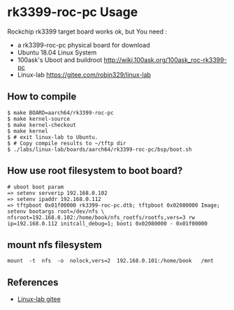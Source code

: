 # rk3399-roc-pc Usage

Rockchip rk3399 target board works ok, but You need :

* a rk3399-roc-pc physical board for download
* Ubuntu 18.04 Linux System
* 100ask's Uboot and buildroot <http://wiki.100ask.org/100ask_roc-rk3399-pc>
* Linux-lab <https://gitee.com/robin329/linux-lab>


## How to compile 

```
$ make BOARD=aarch64/rk3399-roc-pc
$ make kernel-source
$ make kernel-checkout
$ make kernel
$ # exit linux-lab to Ubuntu.
$ # Copy compile results to ~/tftp dir
$ ./labs/linux-lab/boards/aarch64/rk3399-roc-pc/bsp/boot.sh
```

## How use root filesystem to boot board?
```
# uboot boot param
=> setenv serverip 192.168.0.102
=> setenv ipaddr 192.168.0.112
=> tftpboot 0x01f00000 rk3399-roc-pc.dtb; tftpboot 0x02080000 Image; setenv bootargs root=/dev/nfs \
nfsroot=192.168.0.102:/home/book/nfs_rootfs/rootfs,vers=3 rw ip=192.168.0.112 initcall_debug=1; booti 0x02080000 - 0x01f00000
```
## mount nfs filesystem
```
mount  -t  nfs  -o  nolock,vers=2  192.168.0.101:/home/book   /mnt
```

## References

* [Linux-lab gitee][1]


[1]: https://gitee.com/tinylab/linux-lab
[2]: https://gitee.com/robin329/linux-lab